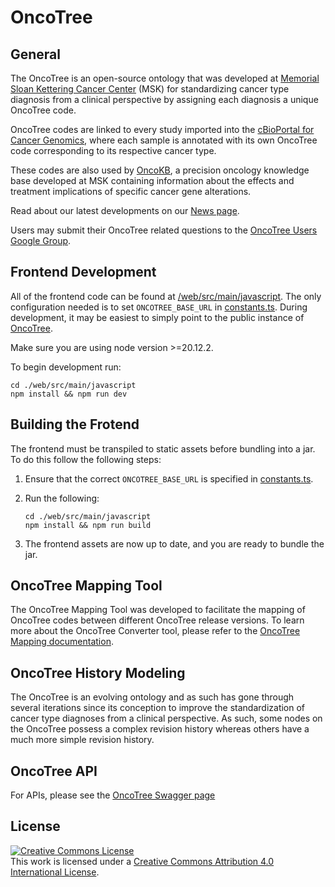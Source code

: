 # OncoTree

## General

The OncoTree is an open-source ontology that was developed at [Memorial Sloan Kettering Cancer Center](https://www.mskcc.org/) (MSK) for standardizing cancer type diagnosis from a clinical perspective by assigning each diagnosis a unique OncoTree code.

OncoTree codes are linked to every study imported into the [cBioPortal for Cancer Genomics](https://www.cbioportal.org/), where each sample is annotated with its own OncoTree code corresponding to its respective cancer type.

These codes are also used by [OncoKB](http://oncokb.org/), a precision oncology knowledge base developed at MSK containing information about the effects and treatment implications of specific cancer gene alterations.


Read about our latest developments on our [News page](/docs/News.md).

Users may submit their OncoTree related questions to the [OncoTree Users Google Group](https://groups.google.com/forum/#!forum/oncotree-users).

## Frontend Development

All of the frontend code can be found at [/web/src/main/javascript](/web/src/main/javascript). The only configuration needed is to set `ONCOTREE_BASE_URL` 
in [constants.ts](/web/src/main/javascript/src/shared/constants.ts). During development, it may be easiest to simply point to the public instance of 
[OncoTree](https://oncotree.mskcc.org).

Make sure you are using node version >=20.12.2.

To begin development run:
```
cd ./web/src/main/javascript
npm install && npm run dev
```

## Building the Frotend

The frontend must be transpiled to static assets before bundling into a jar. To do this follow the following steps:

1. Ensure that the correct `ONCOTREE_BASE_URL` is specified in [constants.ts](/web/src/main/javascript/src/shared/constants.ts).
2. Run the following:

    ```
    cd ./web/src/main/javascript
    npm install && npm run build
    ```
3. The frontend assets are now up to date, and you are ready to bundle the jar.

## OncoTree Mapping Tool

The OncoTree Mapping Tool was developed to facilitate the mapping of OncoTree codes between different OncoTree release versions. To learn more about the OncoTree Converter tool, please refer to the [OncoTree Mapping documentation](/docs/OncoTree-Mapping-Tool.md).

## OncoTree History Modeling
The OncoTree is an evolving ontology and as such has gone through several iterations since its conception to improve the standardization of cancer type diagnoses from a clinical perspective. As such, some nodes on the OncoTree possess a complex revision history whereas others have a much more simple revision history.

## OncoTree API

For APIs, please see the [OncoTree Swagger page](http://oncotree.mskcc.org/#/home?tab=api)


## License
<a rel="license" href="http://creativecommons.org/licenses/by/4.0/"><img alt="Creative Commons License" style="border-width:0" src="https://i.creativecommons.org/l/by/4.0/88x31.png" /></a><br />This work is licensed under a <a rel="license" href="http://creativecommons.org/licenses/by/4.0/">Creative Commons Attribution 4.0 International License</a>.
